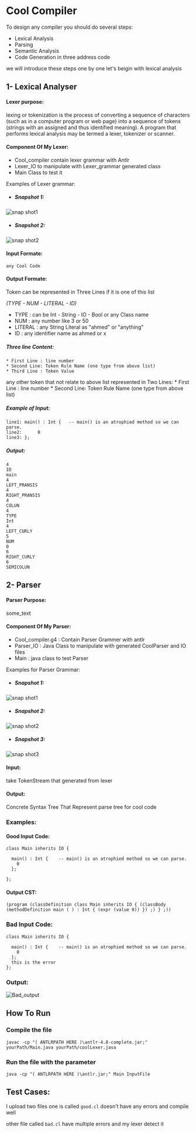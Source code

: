 # Cool Compiler 

To design any compiler you should do several steps:
* Lexical Analysis
* Parsing
* Semantic Analysis
* Code Generation in three address code

we will introduce these steps one by one
let's beigin with lexical analysis

## 1- Lexical Analyser
#### Lexer purpose: 
lexing or tokenization is the process of converting a sequence of characters (such as in a computer program or web page) into a sequence of tokens (strings with an assigned and thus identified meaning). A program that performs lexical analysis may be termed a lexer, tokenizer or scanner.

#### Component Of My Lexer:
* Cool_compiler contain lexer grammar with Antlr 
* Lexer_IO to manipulate with Lexer_grammar generated class
* Main Class to test it 

Examples of Lexer grammar:
* ##### Snapshot 1:
![snap shot1](imgSrc/1.PNG)
* ##### Snapshot 2:
![snap shot2](imgSrc/2.PNG)

#### Input Formate:
    any Cool Code
#### Output Formate:
Token can be represented in Three Lines if it is one of this list 
   
   *(TYPE - NUM - LITERAL - ID)*
   * TYPE : can be Int - String - IO - Bool or any Class name
   * NUM : any number like 3 or 50
   * LITERAL : any String Literal as "ahmed" or "anything"
   * ID : any identifier name as ahmed or x 
##### Three line Content:
    * First Line : line number
    * Second Line: Token Rule Name (one type from above list)
    * Third Line : Token Value

any other token that not relate to above list represented in Two Lines:
        * First Line : line number
        * Second Line: Token Rule Name (one type from above list)
##### Example of Input:

```
line1: main() : Int {	-- main() is an atrophied method so we can parse.   
line2:      0 
line3: };
```
##### Output:
```
4
ID
main
4
LEFT_PRANSIS
4
RIGHT_PRANSIS
4
COLUN
4
TYPE
Int
4
LEFT_CURLY
5
NUM
0
6
RIGHT_CURLY
6
SEMICOLUN
```

## 2- Parser 
#### Parser Purpose: 
some_text

#### Component Of My Parser: 
* Cool_compiler.g4 : Contain Parser Grammer with antlr
* Parser_IO : Java Class to manipulate with generated CoolParser and IO files
* Main : java class to test Parser 

Examples for Parser Grammar:
* ##### Snapshot 1:
![snap shot1](imgSrc/parserGrammar1.PNG)

* ##### Snapshot 2:
![snap shot2](imgSrc/parserGrammar2.PNG)

* ##### Snapshot 3:
![snap shot3](imgSrc/parserGrammar3.PNG)

#### Input: 
take TokenStream that generated from lexer 
#### Output: 
Concrete Syntax Tree That Represent parse tree for cool code
### Examples:
#### Good Input Code:
```
class Main inherits IO {

  main() : Int {	-- main() is an atrophied method so we can parse. 
    0
  };

};
```
#### Output CST:
```
(program (classDefinition class Main inherits IO { (classBody (methodDefinition main ( ) : Int { (expr (value 0)) }) ;) } ;))
```

### Bad Input Code: 
```
class Main inherits IO {

  main() : Int {	-- main() is an atrophied method so we can parse. 
    0
  };
  this is the error
};
```
### Output:

![Bad_output](imgSrc/BadOutput.PNG)

## How To Run

### Compile the file

`javac -cp "( ANTLRPATH HERE )\antlr-4.8-complete.jar;" yourPath/Main.java yourPath/coolLexer.java`

### Run the file with the parameter
`java -cp "( ANTLRPATH HERE )\antlr.jar;" Main InputFile`

## Test Cases:
I upload two files one is called `good.cl` doesn't have any errors and compile well 

other file called `bad.cl` have multiple errors and my lexer detect it
